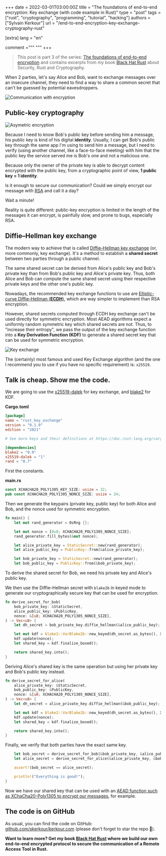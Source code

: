 +++
date = 2022-03-01T03:00:00Z
title = "The foundations of end-to-end encryption: Key exchange (with code example in Rust)"
type = "post"
tags = ["rust",  "cryptography", "programming", "tutorial", "hacking"]
authors = ["Sylvain Kerkour"]
url = "/end-to-end-encryption-key-exchange-cryptography-rust"

[extra]
lang = "en"

comment ="""
"""
+++


> This post is part 3 of the series: [The foundations of end-to-end encryption](/tags/cryptography) and contains excerpts from my book [Black Hat Rust](/black-hat-rust) about Security, Rust and Cryptography.


When 2 parties, let's say Alice and Bob, want to exchange messages over an insecure channel, they need to find a way to share a common secret that can't be guessed by potential eavesdroppers.


![Communication with encryption](/2021/signatures-modern-end-to-end-encryption/encrypted_communication.svg)



## Public-key cryptography

![Asymetric encryption](/2022/key-exchange/ch11_e2ee_public_key.png)


Because I need to know Bob's public key before sending him a message, his public key is kind of his digital **identity**. Usually, I can get Bob's public key through the same app I'm using to send him a message, but I need to verify (using another channel, like a face-to-face meeting) with him that the public key the service served me is Bob's one and not a malicious one.


Because only the owner of the private key is able to decrypt content encrypted with the public key, from a cryptographic point of view, **1 public key = 1 identity**.


Is it enough to secure our communication? Could we simply encrypt our message with [RSA](https://en.wikipedia.org/wiki/RSA_(cryptosystem)) and call it a day?


Wait a minute!

Reality is quite different: public-key encryption is limited in the length of the messages it can encrypt, is painfully slow, and prone to bugs, especially RSA.


## Diffie–Hellman key exchange


The modern way to achieve that is called [Diffie–Hellman key exchange](https://en.wikipedia.org/wiki/Diffie%E2%80%93Hellman_key_exchange) (or, more commonly, key exchange). It's a method to establish a **shared secret** between two parties through a public channel.

The same shared secret can be derived from Alice's public key and Bob's private key than from Bob's public key and Alice's private key. Thus, both Alice and Bob can compute the same shared secret using their respective private keys and the other one's public key.

Nowadays, the recommended key exchange functions to use are [Elliptic-curve Diffie–Hellman (**ECDH**)](https://en.wikipedia.org/wiki/Elliptic-curve_Diffie%E2%80%93Hellman), which are way simpler to implement than RSA encryption.


However,  shared secrets computed through ECDH key exchange can't be used directly for symmetric encryption. Most AEAD algorithms expect a uniformly random symmetric key which shared secrets are not. Thus, to "increase their entropy", we pass the output of the key exchange function into a **Key Derivation Function (KDF)** to generate a shared secret key that can be used for symmetric encryption.

![Key exchange](/2022/key-exchange/ch11_key_exchange.png)


The (certainly) most famous and used Key Exchange algorithm (and the one I recommend you to use if you have no specific requirement) is: `x25519`.


## Talk is cheap. Show me the code.

We are going to use the [x25519-dalek](https://crates.io/crates/x25519-dalek) for key exchange, and [blake2](https://crates.io/crates/blake2) for KDF.

**Cargo.toml**
```toml
[package]
name = "rust_key_exchange"
version = "0.1.0"
edition = "2021"

# See more keys and their definitions at https://doc.rust-lang.org/cargo/reference/manifest.html

[dependencies]
blake2 = "0.9"
x25519-dalek = "1"
rand = "0.7"
```

First the constants.

**main.rs**
```rust
const XCHACHA20_POLY1305_KEY_SIZE: usize = 32;
pub const XCHACHA20_POLY1305_NONCE_SIZE: usize = 24;
```

Then we generate the keypairs (private key, public key) for both Alice and Bob, and the nonce used for symmetric encryption.

```rust
fn main() {
    let mut rand_generator = OsRng {};

    let mut nonce = [0u8; XCHACHA20_POLY1305_NONCE_SIZE];
    rand_generator.fill_bytes(&mut nonce);

    let alice_private_key = StaticSecret::new(rand_generator);
    let alice_public_key = PublicKey::from(&alice_private_key);

    let bob_private_key = StaticSecret::new(rand_generator);
    let bob_public_key = PublicKey::from(&bob_private_key);
```

To derive the shared secret for Bob, we need his private key and Alice's public key.

We then use the Diffie–Hellman secret with `blake2b` in keyed mode to generate our cryptographically secure key that can be used for encryption.

```rust
fn derive_secret_for_bob(
    bob_private_key: &StaticSecret,
    alice_public_key: &PublicKey,
    nonce: &[u8; XCHACHA20_POLY1305_NONCE_SIZE],
) -> Vec<u8> {
    let dh_secret = bob_private_key.diffie_hellman(&alice_public_key);

    let mut kdf = blake2::VarBlake2b::new_keyed(dh_secret.as_bytes(), XCHACHA20_POLY1305_KEY_SIZE);
    kdf.update(nonce);
    let shared_key = kdf.finalize_boxed();

    return shared_key.into();
}
```

Deriving Alice's shared key is the same operation but using her private key and Bob's public key instead.

```rust
fn derive_secret_for_alice(
    alice_private_key: &StaticSecret,
    bob_public_key: &PublicKey,
    nonce: &[u8; XCHACHA20_POLY1305_NONCE_SIZE],
) -> Vec<u8> {
    let dh_secret = alice_private_key.diffie_hellman(&bob_public_key);

    let mut kdf = blake2::VarBlake2b::new_keyed(dh_secret.as_bytes(), XCHACHA20_POLY1305_KEY_SIZE);
    kdf.update(nonce);
    let shared_key = kdf.finalize_boxed();

    return shared_key.into();
}
```

Finally, we verify that both parties have the exact same key.

```rust
    let bob_secret = derive_secret_for_bob(&bob_private_key, &alice_public_key, &nonce);
    let alice_secret = derive_secret_for_alice(&alice_private_key, &bob_public_key, &nonce);

    assert!(bob_secret == alice_secret);

    println!("Everything is good!");
}
```


Now we have our shared key that can be used with an [AEAD function such as XChaCha20-Poly1305 to encrypt our messages](/rust-file-encryption), for example.


## The code is on GitHub

As usual, you can find the code on GitHub: [github.com/skerkour/kerkour.com](https://github.com/skerkour/kerkour.com/tree/main/blog/2022/rust_key_exchange) (please don't forget to star the repo 🙏).


**Want to learn more? Get my book [Black Hat Rust](https://kerkour.com/black-hat-rust) where we build our own end-to-end encrypted protocol to secure the communication of a Remote Access Tool in  Rust.**
